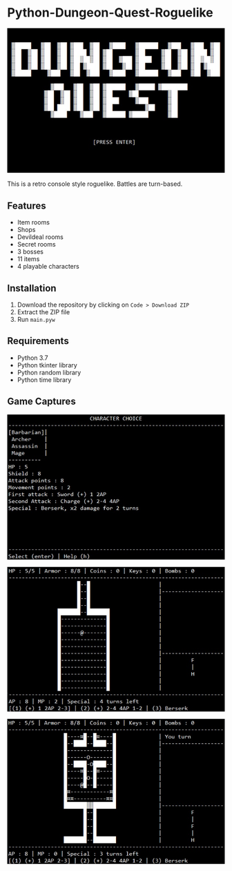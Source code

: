 # Python-Dungeon-Quest-Roguelike
![Preview image](./preview/preview.jpg)

This is a retro console style roguelike. Battles are turn-based.
## Features
- Item rooms
- Shops
- Devildeal rooms
- Secret rooms
- 3 bosses
- 11 items
- 4 playable characters
## Installation
1. Download the repository by clicking on `Code > Download ZIP`
2. Extract the ZIP file
3. Run `main.pyw`
## Requirements
- Python 3.7
- Python tkinter library
- Python random library
- Python time library
## Game Captures
![Game capture 1](./preview/images/1.jpg)

![Game capture 2](./preview/images/2.jpg)

![Game capture 3](./preview/images/3.jpg)